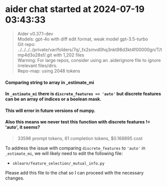 
# aider chat started at 2024-07-19 03:43:33

> Aider v0.37.1-dev  
> Models: gpt-4o with diff edit format, weak model gpt-3.5-turbo  
> Git repo: ../../../../private/var/folders/7q/_fx2smvd0hq3nkt98d3kt4f00000gn/T/tmp4d3o28sf/.git with 1,202 files  
> Warning: For large repos, consider using an .aiderignore file to ignore irrelevant files/dirs.  
> Repo-map: using 2048 tokens  

#### Comparing string to array in _estimate_mi  
#### In ``_estimate_mi`` there is ``discrete_features == 'auto'`` but discrete features can be an array of indices or a boolean mask.  
#### This will error in future versions of numpy.  
#### Also this means we never test this function with discrete features != 'auto', it seems?  
> 33596 prompt tokens, 61 completion tokens, $0.168895 cost  

To address the issue with comparing `discrete_features` to `'auto'` in `_estimate_mi`, we will likely need to edit the following file:

- `sklearn/feature_selection/_mutual_info.py`

Please add this file to the chat so I can proceed with the necessary changes.

